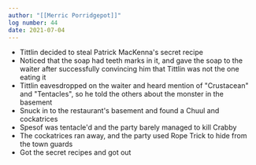 ```yaml
---
author: "[[Merric Porridgepot]]"
log number: 44
date: 2021-07-04
---
```

- Tittlin decided to steal Patrick MacKenna's secret recipe
- Noticed that the soap had teeth marks in it, and gave the soap to the waiter after successfully convincing him that Tittlin was not the one eating it
- Tittlin eavesdropped on the waiter and heard mention of "Crustacean" and "Tentacles", so he told the others about the monster in the basement
- Snuck in to the restaurant's basement and found a Chuul and cockatrices
- Spesof was tentacle'd and the party barely managed to kill Crabby
- The cockatrices ran away, and the party used Rope Trick to hide from the town guards
- Got the secret recipes and got out